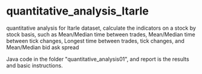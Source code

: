 # quantitative_analysis_Itarle
quantitative analysis for Itarle dataset, calculate the indicators on a stock by stock basis, such as Mean/Median time between trades, Mean/Median time between tick changes, Longest time between trades, tick changes, and Mean/Median bid ask spread

Java code in the folder "quantitative_analysis01", and report is the results and basic instructions.
